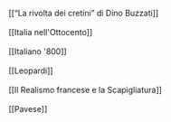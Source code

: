 [[“La rivolta dei cretini” di Dino Buzzati]]<br>
<br>
[[Italia nell'Ottocento]]<br>
<br>
[[Italiano '800]]<br>
<br>
[[Leopardi]]<br>
<br>
[[Il Realismo francese e la Scapigliatura]]<br>
<br>
[[Pavese]] <br>

